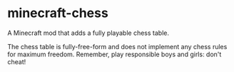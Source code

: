 # minecraft-chess

A Minecraft mod that adds a fully playable chess table.

The chess table is fully-free-form and does not implement any chess rules for maximum freedom. Remember, play responsible boys and girls: don't cheat!
